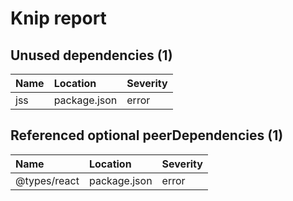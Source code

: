 # Knip report

## Unused dependencies (1)

| Name | Location     | Severity |
| :-- | :----------- | :------- |
| jss | package.json | error    |

## Referenced optional peerDependencies (1)

| Name         | Location     | Severity |
| :----------- | :----------- | :------- |
| @types/react | package.json | error    |


